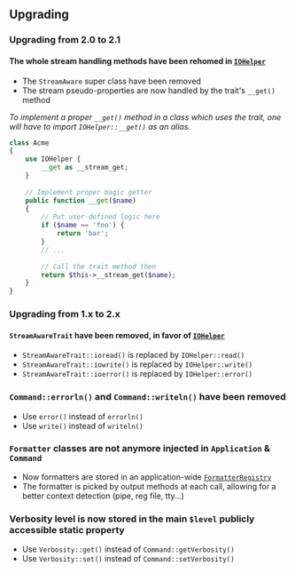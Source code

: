 ## Upgrading

### Upgrading from 2.0 to 2.1

#### The whole stream handling methods have been rehomed in [`IOHelper`](../../2.1.0/src/IO/IOHelper.php)

- The `StreamAware` super class have been removed
- The stream pseudo-properties are now handled by the trait's `__get()` method

_To implement a proper `__get()` method in a class which uses the trait, one will have to import `IOHelper::__get()` as an alias._

```php
class Acme
{
    use IOHelper {
        __get as __stream_get;
    }
    
    // Implement proper magic getter
    public function __get($name)
    {
        // Put user-defined logic here
        if ($name == 'foo') {
            return 'bar';
        }
        // ...
    
        // Call the trait method then
        return $this->__stream_get($name);
    }
}
```

### Upgrading from 1.x to 2.x

#### `StreamAwareTrait` have been removed, in favor of [`IOHelper`](../../tree/2.0.0/src/IO/IOHelper.php)

- `StreamAwareTrait::ioread()` is replaced by `IOHelper::read()`
- `StreamAwareTrait::iowrite()` is replaced by `IOHelper::write()`
- `StreamAwareTrait::ioerror()` is replaced by `IOHelper::error()`

### `Command::errorln()` and `Command::writeln()` have been removed

- Use `error()` instead of `errorln()`
- Use `write()` instead of `writeln()`

### `Formatter` classes are not anymore injected in `Application` & `Command`

- Now formatters are stored in an application-wide [`FormatterRegistry`](../../tree/2.0.0/src/IO/Output/FormatterRegistry.php)
- The formatter is picked by output methods at each call, allowing for a better context detection (pipe, reg file, tty...)

### Verbosity level is now stored in the main `$level` publicly accessible static property

- Use `Verbosity::get()` instead of `Command::getVerbosity()`
- Use `Verbosity::set()` instead of `Command::setVerbosity()`
